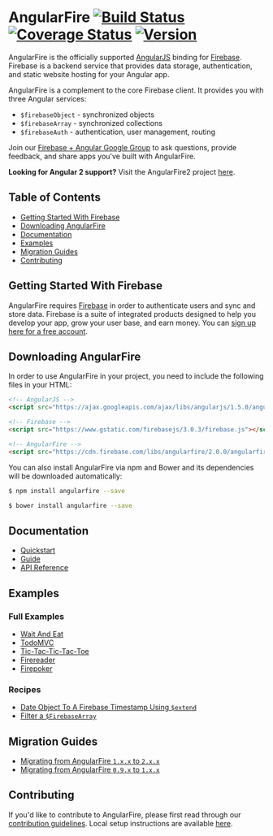 # AngularFire [![Build Status](https://travis-ci.org/firebase/angularfire.svg?branch=master)](https://travis-ci.org/firebase/angularfire) [![Coverage Status](https://coveralls.io/repos/firebase/angularfire/badge.svg?branch=master&service=github)](https://coveralls.io/github/firebase/angularfire?branch=master) [![Version](https://badge.fury.io/gh/firebase%2Fangularfire.svg)](http://badge.fury.io/gh/firebase%2Fangularfire)


AngularFire is the officially supported [AngularJS](https://angularjs.org/) binding for
[Firebase](https://firebase.google.com/). Firebase is a
backend service that provides data storage, authentication, and static website hosting for your
Angular app.

AngularFire is a complement to the core Firebase client. It provides you with three Angular
services:
  * `$firebaseObject` - synchronized objects
  * `$firebaseArray` - synchronized collections
  * `$firebaseAuth` - authentication, user management, routing

Join our [Firebase + Angular Google Group](https://groups.google.com/forum/#!forum/firebase-angular)
to ask questions, provide feedback, and share apps you've built with AngularFire.

**Looking for Angular 2 support?** Visit the AngularFire2 project [here](https://github.com/angular/angularfire2).

## Table of Contents

 * [Getting Started With Firebase](#getting-started-with-firebase)
 * [Downloading AngularFire](#downloading-angularfire)
 * [Documentation](#documentation)
 * [Examples](#examples)
 * [Migration Guides](#migration-guides)
 * [Contributing](#contributing)


## Getting Started With Firebase

AngularFire requires [Firebase](https://firebase.google.com/) in order to authenticate users and sync
and store data. Firebase is a suite of integrated products designed to help you develop your app,
grow your user base, and earn money. You can [sign up here for a free account](https://console.firebase.google.com/).


## Downloading AngularFire

In order to use AngularFire in your project, you need to include the following files in your HTML:

```html
<!-- AngularJS -->
<script src="https://ajax.googleapis.com/ajax/libs/angularjs/1.5.0/angular.min.js"></script>

<!-- Firebase -->
<script src="https://www.gstatic.com/firebasejs/3.0.3/firebase.js"></script>

<!-- AngularFire -->
<script src="https://cdn.firebase.com/libs/angularfire/2.0.0/angularfire.min.js"></script>
```

You can also install AngularFire via npm and Bower and its dependencies will be downloaded
automatically:

```bash
$ npm install angularfire --save
```

```bash
$ bower install angularfire --save
```


## Documentation

* [Quickstart](docs/quickstart.md)
* [Guide](docs/guide/README.md)
* [API Reference](https://angularfire.firebaseapp.com/api.html)


## Examples

### Full Examples

* [Wait And Eat](https://github.com/gordonmzhu/angular-course-demo-app-v2)
* [TodoMVC](https://github.com/tastejs/todomvc/tree/master/examples/firebase-angular)
* [Tic-Tac-Tic-Tac-Toe](https://github.com/jwngr/tic-tac-tic-tac-toe/)
* [Firereader](http://github.com/firebase/firereader)
* [Firepoker](https://github.com/Wizehive/Firepoker)

### Recipes

* [Date Object To A Firebase Timestamp Using `$extend`](http://jsfiddle.net/katowulf/syuzw9k1/)
* [Filter a `$FirebaseArray`](http://jsfiddle.net/firebase/ku8uL0pr/)


## Migration Guides

* [Migrating from AngularFire `1.x.x` to `2.x.x`](docs/migration/1XX-to-2XX.md)
* [Migrating from AngularFire `0.9.x` to `1.x.x`](docs/migration/09X-to-1XX.md)


## Contributing

If you'd like to contribute to AngularFire, please first read through our [contribution
guidelines](.github/CONTRIBUTING.md). Local setup instructions are available [here](.github/CONTRIBUTING.md#local-setup).
